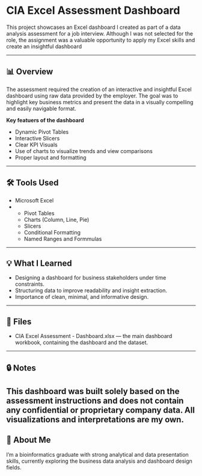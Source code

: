 # CIA Excel Assessment Dashboard

This project showcases an Excel dashboard I created as part of a data analysis assessment for a job interview. Although I was not selected for the role, the assignment was a valuable opportunity to apply my Excel skills and create an insightful dashboard

---
##  📊 Overview

The assessment required the creation of an interactive and insightful Excel dashboard using raw data provided by the employer. The goal was to highlight key business metrics and present the data in a visually compelling and easily navigable format.

**Key featuers of the dashboard**
- Dynamic Pivot Tables
- Interactive Slicers
- Clear KPI Visuals
- Use of charts to visualize trends and view comparisons
- Proper layout and formatting
---

##  🛠 Tools Used

- Microsoft Excel
- - Pivot Tables
  - Charts (Column, Line, Pie)
  - Slicers
  - Conditional Formatting
  - Named Ranges and Formmulas
---

## 💡 What I Learned
- Designing a dashboard for business stakeholders under time constraints.
- Structuring data to improve readability and insight extraction.
- Importance of clean, minimal, and informative design.

---
## 📁 Files
- CIA Excel Assessment - Dashboard.xlsx — the main dashboard workbook, containing the dashboard and the dataset.

---
## 🔒 Notes
This dashboard was built solely based on the assessment instructions and does not contain any confidential or proprietary company data. All visualizations and interpretations are my own.
---
## 👋 About Me
I’m a bioinformatics graduate with strong analytical and data presentation skills, currently exploring the business data analysis and dashboard design fields.
